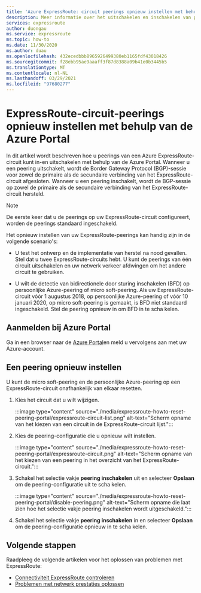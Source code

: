 ```yaml
---
title: 'Azure ExpressRoute: circuit peerings opnieuw instellen met behulp van de Azure Portal'
description: Meer informatie over het uitschakelen en inschakelen van peerings van een Azure ExpressRoute-circuit met behulp van de Azure Portal.
services: expressroute
author: duongau
ms.service: expressroute
ms.topic: how-to
ms.date: 11/30/2020
ms.author: duau
ms.openlocfilehash: 432ecedbbb8965926499380eb1165fdf43018426
ms.sourcegitcommit: f28ebb95ae9aaaff3f87d8388a09b41e0b3445b5
ms.translationtype: MT
ms.contentlocale: nl-NL
ms.lasthandoff: 03/29/2021
ms.locfileid: "97680277"
---
```

# <a name="reset-expressroute-circuit-peerings-by-using-the-azure-portal"></a>ExpressRoute-circuit-peerings opnieuw instellen met behulp van de Azure Portal

In dit artikel wordt beschreven hoe u peerings van een Azure ExpressRoute-circuit kunt in-en uitschakelen met behulp van de Azure Portal. Wanneer u een peering uitschakelt, wordt de Border Gateway Protocol (BGP)-sessie voor zowel de primaire als de secundaire verbinding van het ExpressRoute-circuit afgesloten. Wanneer u een peering inschakelt, wordt de BGP-sessie op zowel de primaire als de secundaire verbinding van het ExpressRoute-circuit hersteld.

> [!Note]
> De eerste keer dat u de peerings op uw ExpressRoute-circuit configureert, worden de peerings standaard ingeschakeld.

Het opnieuw instellen van uw ExpressRoute-peerings kan handig zijn in de volgende scenario's:

* U test het ontwerp en de implementatie van herstel na nood gevallen. Stel dat u twee ExpressRoute-circuits hebt. U kunt de peerings van één circuit uitschakelen en uw netwerk verkeer afdwingen om het andere circuit te gebruiken.

* U wilt de detectie van bidirectionele door sturing inschakelen (BFD) op persoonlijke Azure-peering of micro soft-peering. Als uw ExpressRoute-circuit vóór 1 augustus 2018, op persoonlijke Azure-peering of vóór 10 januari 2020, op micro soft-peering is gemaakt, is BFD niet standaard ingeschakeld. Stel de peering opnieuw in om BFD in te scha kelen.

## <a name="sign-in-to-the-azure-portal"></a>Aanmelden bij Azure Portal

Ga in een browser naar de [Azure Portal](https://portal.azure.com)en meld u vervolgens aan met uw Azure-account.

## <a name="reset-a-peering"></a>Een peering opnieuw instellen

U kunt de micro soft-peering en de persoonlijke Azure-peering op een ExpressRoute-circuit onafhankelijk van elkaar resetten.

1. Kies het circuit dat u wilt wijzigen.

    :::image type="content" source="./media/expressroute-howto-reset-peering-portal/expressroute-circuit-list.png" alt-text="Scherm opname van het kiezen van een circuit in de ExpressRoute-circuit lijst.":::

1. Kies de peering-configuratie die u opnieuw wilt instellen.

    :::image type="content" source="./media/expressroute-howto-reset-peering-portal/expressroute-circuit.png" alt-text="Scherm opname van het kiezen van een peering in het overzicht van het ExpressRoute-circuit.":::

1. Schakel het selectie vakje **peering inschakelen** uit en selecteer **Opslaan** om de peering-configuratie uit te scha kelen.

    :::image type="content" source="./media/expressroute-howto-reset-peering-portal/disable-peering.png" alt-text="Scherm opname die laat zien hoe het selectie vakje peering inschakelen wordt uitgeschakeld.":::

1. Schakel het selectie vakje **peering inschakelen** in en selecteer **Opslaan** om de peering-configuratie opnieuw in te scha kelen.

## <a name="next-steps"></a>Volgende stappen

Raadpleeg de volgende artikelen voor het oplossen van problemen met ExpressRoute:

* [Connectiviteit ExpressRoute controleren](expressroute-troubleshooting-expressroute-overview.md)
* [Problemen met netwerk prestaties oplossen](expressroute-troubleshooting-network-performance.md)
